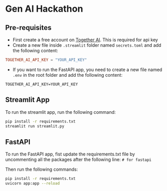 # Gen AI Hackathon

## Pre-requisites

- First create a free account on [Together AI](https://api.together.ai/signin). This is required for api key
- Create a new file inside `.streamlit` folder named `secrets.toml` and add the following content:

```toml
TOGETHER_AI_API_KEY = "YOUR_API_KEY"
```

- If you want to run the FastAPI app, you need to create a new file named `.env` in the root folder and add the following content:

```env
TOGETHER_AI_API_KEY=YOUR_API_KEY
```

## Streamlit App

To run the streamlit app, run the following command:

```bash
pip install -r requirements.txt
streamlit run streamlit.py
```

## FastAPI

To run the FastAPI app, fist update the requirements.txt file by uncommenting all the packages after the following line: `# for fastapi`

Then run the following commands:

```bash
pip install -r requirements.txt
uvicorn app:app --reload
```
